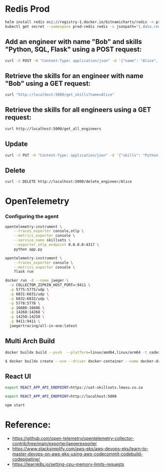 
# Redis Prod
```bash
helm install redis oci://registry-1.docker.io/bitnamicharts/redis -n prod-redis --create-namespace
kubectl get secret --namespace prod-redis redis -o jsonpath="{.data.redis-password}" | base64 -d
```
## Add an engineer with name "Bob" and skills "Python, SQL, Flask" using a POST request:
```bash
curl -X POST -H "Content-Type: application/json" -d '{"name": "Alice", "skills": "Python, SQL, Flask"}' http://localhost:5000/add_engineer
```
## Retrieve the skills for an engineer with name "Bob" using a GET request:
```bash
curl "http://localhost:5000/get_skills?name=Alice"
```
## Retrieve the skills for all engineers using a GET request:
```bash
curl http://localhost:5000/get_all_engineers
```
## Update
```bash
curl -X PUT -H "Content-Type: application/json" -d '{"skills": "Python, Flask, Django"}' http://localhost:5000/update_engineer_skillset/Alice
```
## Delete
```bash
curl -X DELETE http://localhost:5000/delete_engineer/Alice
```

# OpenTelemetry

### Configuring the agent 
```bash
opentelemetry-instrument \
    --traces_exporter console,otlp \
    --metrics_exporter console \
    --service_name skillsets \
    --exporter_otlp_endpoint 0.0.0.0:4317 \
    python app.py
```
```bash
opentelemetry-instrument \
    --traces_exporter console \
    --metrics_exporter console \
    flask run
```
```bash
docker run -d --name jaeger \
  -e COLLECTOR_ZIPKIN_HOST_PORT=:9411 \
  -p 5775:5775/udp \
  -p 6831:6831/udp \
  -p 6832:6832/udp \
  -p 5778:5778 \
  -p 16686:16686 \
  -p 14268:14268 \
  -p 14250:14250 \
  -p 9411:9411 \
  jaegertracing/all-in-one:latest
```
## Multi Arch Build
```bash
docker buildx build --push  --platform=linux/amd64,linux/arm64 -t codesenju/skillsets-api:latest .

$ docker buildx create --use --driver docker-container --name docker-driver

```
## React UI
```bash
export REACT_APP_API_ENDPOINT=https://uat-skillsets.lmasu.co.za

export REACT_APP_API_ENDPOINT=http://localhost:5000

npm start
```

# Reference:
- https://github.com/open-telemetry/opentelemetry-collector-contrib/tree/main/exporter/jaegerexporter
- https://www.stacksimplify.com/aws-eks/aws-devops-eks/learn-to-master-devops-on-aws-eks-using-aws-codecommit-codebuild-codepipeline/
- https://learnk8s.io/setting-cpu-memory-limits-requests